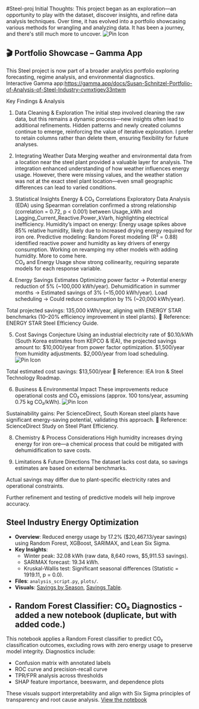 #Steel-proj
Initial Thoughts:
This project began as an exploration—an opportunity to play with the dataset, discover insights, and refine data analysis techniques. Over time, it has evolved into a portfolio showcasing various methods for wrangling and analyzing data. It has been a journey, and there's still much more to uncover.
![Pin Icon](images/pin.png)
## 🎬 Portfolio Showcase – Gamma App  
This Steel project is now part of a broader analytics portfolio exploring forecasting, regime analysis, and environmental diagnostics.  
Interactive Gamma app:https://gamma.app/docs/Susan-Schnitzel-Portfolio-of-Analysis-of-Steel-Industry-cvmxtigev33ntwm

Key Findings & Analysis
1. Data Cleaning & Exploration
The initial step involved cleaning the raw data, but this remains a dynamic process—new insights often lead to additional refinements.
Hidden patterns and newly created columns continue to emerge, reinforcing the value of iterative exploration.
I prefer to retain columns rather than delete them, ensuring flexibility for future analyses.

2. Integrating Weather Data
Merging weather and environmental data from a location near the steel plant provided a valuable layer for analysis.
The integration enhanced understanding of how weather influences energy usage.
However, there were missing values, and the weather station was not at the exact steel plant location—even small geographic differences can lead to varied conditions.

3. Statistical Insights
Energy & CO₂ Correlations
Exploratory Data Analysis (EDA) using Spearman correlation confirmed a strong relationship (correlation = 0.72, p < 0.001) between Usage_kWh and Lagging_Current_Reactive.Power_kVarh, highlighting electrical inefficiency.
Humidity’s impact on energy: Energy usage spikes above 85% relative humidity, likely due to increased drying energy required for iron ore.
Predictive modeling:
Random Forest modeling (R² = 0.88) identified reactive power and humidity as key drivers of energy consumption.
Working on revamping my other models with adding humidity.  More to come here.  
CO₂ and Energy Usage show strong collinearity, requiring separate models for each response variable.

4. Energy Savings Estimates
Optimizing power factor → Potential energy reduction of 5% (~100,000 kWh/year).
Dehumidification in summer months → Estimated savings of 3% (~15,000 kWh/year).
Load scheduling → Could reduce consumption by 1% (~20,000 kWh/year).

Total projected savings: 135,000 kWh/year, aligning with ENERGY STAR benchmarks (10–20% efficiency improvement in steel plants). 📌 Reference: ENERGY STAR Steel Efficiency Guide.

5. Cost Savings Conjecture
Using an industrial electricity rate of $0.10/kWh (South Korea estimates from KEPCO & IEA), the projected savings amount to:
$10,000/year from power factor optimization.
$1,500/year from humidity adjustments.
$2,000/year from load scheduling.
![Pin Icon](images/pin.png)

Total estimated cost savings: $13,500/year 📌 Reference: IEA Iron & Steel Technology Roadmap.

6. Business & Environmental Impact
These improvements reduce operational costs and CO₂ emissions (approx. 100 tons/year, assuming 0.75 kg CO₂/kWh).
![Pin Icon](images/pin.png)

Sustainability gains: Per ScienceDirect, South Korean steel plants have significant energy-saving potential, validating this approach. 📌 Reference: ScienceDirect Study on Steel Plant Efficiency.

8. Chemistry & Process Considerations
High humidity increases drying energy for iron ore—a chemical process that could be mitigated with dehumidification to save costs.

9. Limitations & Future Directions
The dataset lacks cost data, so savings estimates are based on external benchmarks.

Actual savings may differ due to plant-specific electricity rates and operational constraints.

Further refinement and testing of predictive models will help improve accuracy.
## Steel Industry Energy Optimization
- **Overview**: Reduced energy usage by 17.2% ($20,467.13/year savings) using Random Forest, XGBoost, SARIMAX, and Lean Six Sigma.
- **Key Insights**:
  - Winter peak: 32.08 kWh (raw data, 8,640 rows, $5,911.53 savings).
  - SARIMAX forecast: 19.34 kWh.
  - Kruskal-Wallis test: Significant seasonal differences (Statistic = 1919.11, p = 0.0).
- **Files**: `analysis_script.py`, `plots/`.
- **Visuals**: [Savings by Season](plots/savings_by_season.png), [Savings Table](plots/savings_table.png).
- ##  Random Forest Classifier: CO₂ Diagnostics - added a new notebook (duplicate, but with added code.)

This notebook applies a Random Forest classifier to predict CO₂ classification outcomes, excluding rows with zero energy usage to preserve model integrity. Diagnostics include:

- Confusion matrix with annotated labels  
- ROC curve and precision-recall curve  
- TPR/FPR analysis across thresholds  
- SHAP feature importance, beeswarm, and dependence plots  

These visuals support interpretability and align with Six Sigma principles of transparency and root cause analysis.
[View the notebook](./Random%20Forest%20Classifier:%20Model%20Training/Analysis/ADDEDRandomForestClasswithSHAPandother%20visuals.ipynb)
